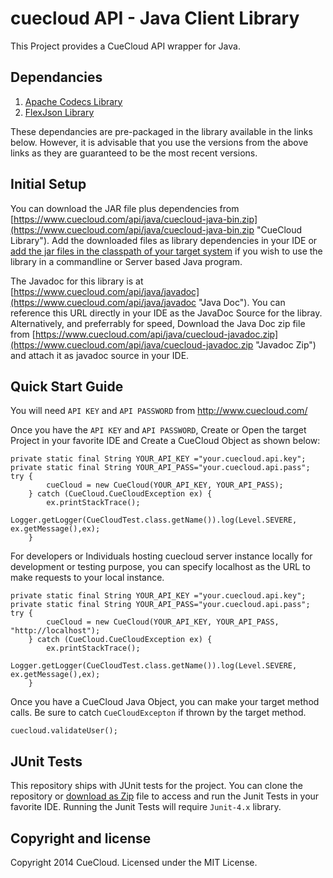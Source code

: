 cuecloud API - Java Client Library
==================================

This Project provides a CueCloud API wrapper for Java.

Dependancies
------------
1. [Apache Codecs Library](http://commons.apache.org/proper/commons-codec/)
2. [FlexJson Library](http://flexjson.sourceforge.net/)

These dependancies are pre-packaged in the library available in the links below. However, it is advisable that you use the versions from the  above links as they are guaranteed to be the most recent versions.

Initial Setup
---------
You can download the JAR file plus dependencies from [https://www.cuecloud.com/api/java/cuecloud-java-bin.zip](https://www.cuecloud.com/api/java/cuecloud-java-bin.zip "CueCloud Library"). Add the downloaded files as library dependencies in your IDE or [add the jar files in the classpath of your target system](http://javarevisited.blogspot.com/2012/10/5-ways-to-add-multiple-jar-to-classpath-java.html) if you wish to use the library in a commandline or Server based Java program.


The Javadoc for this library is at [https://www.cuecloud.com/api/java/javadoc](https://www.cuecloud.com/api/java/javadoc "Java Doc"). You can reference this URL directly in your IDE as the JavaDoc Source for the libray. Alternatively, and preferrably for speed, Download the Java Doc zip file from [https://www.cuecloud.com/api/java/cuecloud-javadoc.zip](https://www.cuecloud.com/api/java/cuecloud-javadoc.zip "Javadoc Zip") and attach it as javadoc source in your IDE.

Quick Start Guide
-----------------

You will need `API KEY` and `API PASSWORD` from http://www.cuecloud.com/

Once you have the `API KEY` and `API PASSWORD`, Create or Open the target Project in your favorite IDE and  Create a CueCloud Object as shown below:

    private static final String YOUR_API_KEY ="your.cuecloud.api.key";
    private static final String YOUR_API_PASS="your.cuecloud.api.pass";
    try {
            cueCloud = new CueCloud(YOUR_API_KEY, YOUR_API_PASS);
        } catch (CueCloud.CueCloudException ex) {
            ex.printStackTrace();
            Logger.getLogger(CueCloudTest.class.getName()).log(Level.SEVERE, ex.getMessage(),ex);
        }


For developers or Individuals hosting cuecloud server instance locally for development or testing purpose, you can specify localhost as the URL to make requests to your local instance.

    private static final String YOUR_API_KEY ="your.cuecloud.api.key";
    private static final String YOUR_API_PASS="your.cuecloud.api.pass";
    try {
            cueCloud = new CueCloud(YOUR_API_KEY, YOUR_API_PASS, "http://localhost");
        } catch (CueCloud.CueCloudException ex) {
            ex.printStackTrace();
            Logger.getLogger(CueCloudTest.class.getName()).log(Level.SEVERE, ex.getMessage(),ex);
        }
        
Once you have a CueCloud Java Object, you can make your target method calls. Be sure to catch `CueCloudExcepton` if thrown by the target method.

    cuecloud.validateUser();
    
JUnit Tests
-----------
This repository ships with JUnit tests for the project. You can clone the repository or [download as Zip](https://github.com/cuecloud/cuecloud-java/archive/master.zip) file to access and run the Junit Tests in your favorite IDE. 
Running the Junit Tests will require `Junit-4.x` library.
    
Copyright and license
---------------------
Copyright 2014 CueCloud. Licensed under the MIT License.
